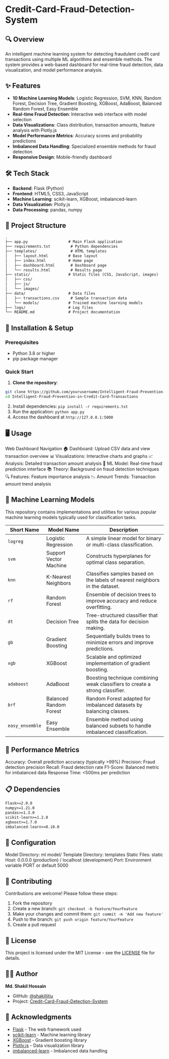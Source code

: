 # Credit-Card-Fraud-Detection-System
## 🔍 Overview
An intelligent machine learning system for detecting fraudulent credit card transactions using multiple ML algorithms and ensemble methods. The system provides a web-based dashboard for real-time fraud detection, data visualization, and model performance analysis.

## ✨ Features
- **10 Machine Learning Models**: Logistic Regression, SVM, KNN, Random Forest, Decision Tree, Gradient Boosting, XGBoost, AdaBoost, Balanced Random Forest, Easy Ensemble
- **Real-time Fraud Detection**: Interactive web interface with model selection
- **Data Visualizations**: Class distribution, transaction amounts, feature analysis with Plotly.js
- **Model Performance Metrics**: Accuracy scores and probability predictions
- **Imbalanced Data Handling**: Specialized ensemble methods for fraud detection
- **Responsive Design**: Mobile-friendly dashboard

## 🛠️ Tech Stack
- **Backend**: Flask (Python)
- **Frontend**: HTML5, CSS3, JavaScript
- **Machine Learning**: scikit-learn, XGBoost, imbalanced-learn
- **Data Visualization**: Plotly.js
- **Data Processing**: pandas, numpy

## 📁 Project Structure
```markdown
.
├── app.py                  # Main Flask application
├── requirements.txt         # Python dependencies
├── templates/               # HTML templates
│   ├── layout.html         # Base layout
│   ├── index.html          # Home page
│   ├── dashboard.html       # Dashboard page
│   └── results.html         # Results page
├── static/                 # Static files (CSS, JavaScript, images)
│   ├── css/
│   ├── js/
│   └── images/
├── data/                   # Data files
│   ├── transactions.csv     # Sample transaction data
│   └── models/             # Trained machine learning models
├── logs/                   # Log files
└── README.md               # Project documentation
```

## 🚀 Installation & Setup

### Prerequisites
- Python 3.8 or higher
- pip package manager

### Quick Start
1. **Clone the repository**:
```bash
git clone https://github.com/yourusername/Intelligent-Fraud-Prevention-in-Credit-Card-Transactions.git
cd Intelligent-Fraud-Prevention-in-Credit-Card-Transactions
```
2. Install dependencies: `pip install -r requirements.txt`
3. Run the application: `python app.py`
4. Access the dashboard at `http://127.0.0.1:5000`

## 🖥️ Usage
Web Dashboard Navigation
🏠 Dashboard: Upload CSV data and view transaction overview
📊 Visualizations: Interactive charts and graphs
📈 Analysis: Detailed transaction amount analysis
🤖 ML Model: Real-time fraud prediction interface
📚 Theory: Background on fraud detection techniques
🔍 Features: Feature importance analysis
📉 Amount Trends: Transaction amount trend analysis


## 🤖 Machine Learning Models

This repository contains implementations and utilities for various popular machine learning models typically used for classification tasks.


| Short Name      | Model Name              | Description                                                                 |
|-----------------|-------------------------|-----------------------------------------------------------------------------|
| `logreg`        | Logistic Regression     | A simple linear model for binary or multi-class classification.              |
| `svm`           | Support Vector Machine  | Constructs hyperplanes for optimal class separation.                        |
| `knn`           | K-Nearest Neighbors     | Classifies samples based on the labels of nearest neighbors in the dataset. |
| `rf`            | Random Forest           | Ensemble of decision trees to improve accuracy and reduce overfitting.      |
| `dt`            | Decision Tree           | Tree-structured classifier that splits the data for decision making.        |
| `gb`            | Gradient Boosting       | Sequentially builds trees to minimize errors and improve predictions.       |
| `xgb`           | XGBoost                 | Scalable and optimized implementation of gradient boosting.                 |
| `adaboost`      | AdaBoost                | Boosting technique combining weak classifiers to create a strong classifier.|
| `brf`           | Balanced Random Forest  | Random Forest adapted for imbalanced datasets by balancing classes.         |
| `easy_ensemble` | Easy Ensemble           | Ensemble method using balanced subsets to handle imbalanced classification. |



## 🎯 Performance Metrics
Accuracy: Overall prediction accuracy (typically >99%)
Precision: Fraud detection precision
Recall: Fraud detection rate
F1-Score: Balanced metric for imbalanced data
Response Time: <500ms per prediction


## 📋 Dependencies

````markdown
Flask>=2.0.0
numpy>=1.21.0
pandas>=1.3.0
scikit-learn>=1.2.0
xgboost>=1.7.0
imbalanced-learn>=0.10.0
````

## 🔧 Configuration
Model Directory: ml model/
Template Directory: templates
Static Files: static
Host: 0.0.0.0 (production) / localhost (development)
Port: Environment variable PORT or default 5000

## 🤝 Contributing
Contributions are welcome! Please follow these steps:
1. Fork the repository
2. Create a new branch: `git checkout -b feature/YourFeature`
3. Make your changes and commit them: `git commit -m 'Add new feature'`
4. Push to the branch: `git push origin feature/YourFeature`
5. Create a pull request

## 📜 License
This project is licensed under the MIT License - see the [LICENSE](LICENSE) file for details.

## 👨‍💻 Author

**Md. Shakil Hossain**
- GitHub: [@shakiliitju](https://github.com/shakiliitju)
- Project: [Credit-Card-Fraud-Detection-System](https://github.com/shakiliitju/Credit-Card-Fraud-Detection-System)


## 👥 Acknowledgments
- [Flask](https://flask.palletsprojects.com/) - The web framework used
- [scikit-learn](https://scikit-learn.org/) - Machine learning library
- [XGBoost](https://xgboost.readthedocs.io/) - Gradient boosting library
- [Plotly.js](https://plotly.com/javascript/) - Data visualization library
- [imbalanced-learn](https://imbalanced-learn.org/) - Imbalanced data handling

